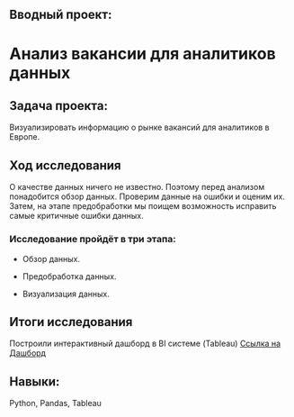 ## Вводный проект:
# Анализ вакансии для аналитиков данных

## Задача проекта:
Визуализировать информацию о рынке вакансий для аналитиков в Европе.

## Ход исследования
О качестве данных ничего не известно. Поэтому перед анализом понадобится обзор данных. 
Проверим данные на ошибки и оценим их. Затем, на этапе предобработки мы поищем возможность исправить самые критичные ошибки данных.

### Исследование пройдёт в три этапа:

- Обзор данных.

- Предобработка данных.

- Визуализация данных.


## Итоги исследования

Построили интерактивный дашборд в BI системе (Tableau)
[Ссылка на Дашборд](https://public.tableau.com/app/profile/mikhail.grafchel/viz/Linkedln-restart_v2/Dashboard1?publish=yes)

## Навыки: 
Python, Pandas, Tableau
